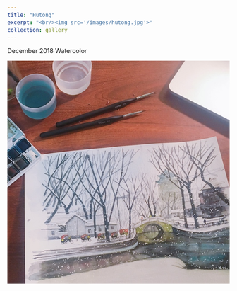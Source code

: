 ```yaml
---
title: "Hutong"
excerpt: "<br/><img src='/images/hutong.jpg'>"
collection: gallery
---
```


December 2018
Watercolor

<img src='/images/hutong.jpg'>
